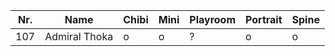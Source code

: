 | Nr. | Name          | Chibi | Mini | Playroom | Portrait | Spine |
| --- | ------------- | ----- | ---- | -------- | -------- | ----- |
| 107 | Admiral Thoka | o     | o    | ?        | o        | o     |
